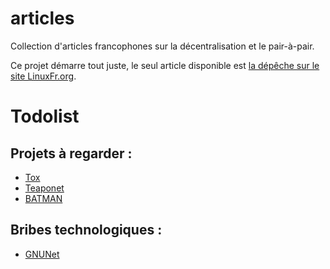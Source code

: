 articles
========
Collection d'articles francophones sur la décentralisation et le pair-à-pair.

Ce projet démarre tout juste, le seul article disponible est [la dépêche sur le site LinuxFr.org](https://linuxfr.org/news/p2p-hacker-fr-premier-etat-de-l-art-sur-la-decentralisation).


# Todolist

## Projets à regarder :

* [Tox](http://tox.im/)
* [Teaponet](http://teapotnet.org/)
* [BATMAN](http://www.open-mesh.org/projects/open-mesh/wiki)


## Bribes technologiques :

* [GNUNet](https://gnunet.org/)
